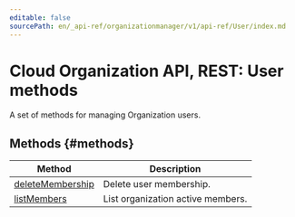 ```yaml
---
editable: false
sourcePath: en/_api-ref/organizationmanager/v1/api-ref/User/index.md
---
```


# Cloud Organization API, REST: User methods
A set of methods for managing Organization users.

## Methods {#methods}
Method | Description
--- | ---
[deleteMembership](deleteMembership.md) | Delete user membership.
[listMembers](listMembers.md) | List organization active members.